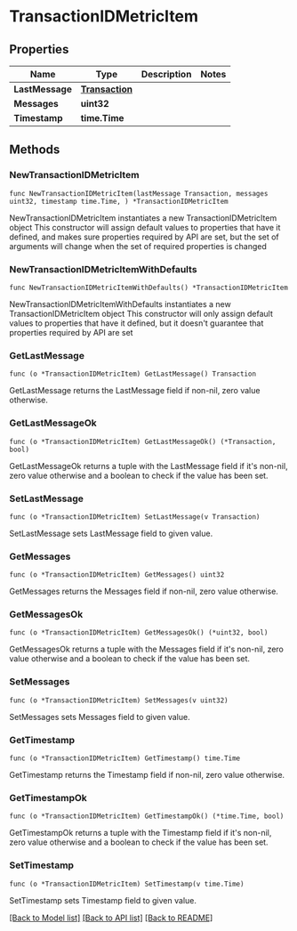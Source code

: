 # TransactionIDMetricItem

## Properties

Name | Type | Description | Notes
------------ | ------------- | ------------- | -------------
**LastMessage** | [**Transaction**](Transaction.md) |  | 
**Messages** | **uint32** |  | 
**Timestamp** | **time.Time** |  | 

## Methods

### NewTransactionIDMetricItem

`func NewTransactionIDMetricItem(lastMessage Transaction, messages uint32, timestamp time.Time, ) *TransactionIDMetricItem`

NewTransactionIDMetricItem instantiates a new TransactionIDMetricItem object
This constructor will assign default values to properties that have it defined,
and makes sure properties required by API are set, but the set of arguments
will change when the set of required properties is changed

### NewTransactionIDMetricItemWithDefaults

`func NewTransactionIDMetricItemWithDefaults() *TransactionIDMetricItem`

NewTransactionIDMetricItemWithDefaults instantiates a new TransactionIDMetricItem object
This constructor will only assign default values to properties that have it defined,
but it doesn't guarantee that properties required by API are set

### GetLastMessage

`func (o *TransactionIDMetricItem) GetLastMessage() Transaction`

GetLastMessage returns the LastMessage field if non-nil, zero value otherwise.

### GetLastMessageOk

`func (o *TransactionIDMetricItem) GetLastMessageOk() (*Transaction, bool)`

GetLastMessageOk returns a tuple with the LastMessage field if it's non-nil, zero value otherwise
and a boolean to check if the value has been set.

### SetLastMessage

`func (o *TransactionIDMetricItem) SetLastMessage(v Transaction)`

SetLastMessage sets LastMessage field to given value.


### GetMessages

`func (o *TransactionIDMetricItem) GetMessages() uint32`

GetMessages returns the Messages field if non-nil, zero value otherwise.

### GetMessagesOk

`func (o *TransactionIDMetricItem) GetMessagesOk() (*uint32, bool)`

GetMessagesOk returns a tuple with the Messages field if it's non-nil, zero value otherwise
and a boolean to check if the value has been set.

### SetMessages

`func (o *TransactionIDMetricItem) SetMessages(v uint32)`

SetMessages sets Messages field to given value.


### GetTimestamp

`func (o *TransactionIDMetricItem) GetTimestamp() time.Time`

GetTimestamp returns the Timestamp field if non-nil, zero value otherwise.

### GetTimestampOk

`func (o *TransactionIDMetricItem) GetTimestampOk() (*time.Time, bool)`

GetTimestampOk returns a tuple with the Timestamp field if it's non-nil, zero value otherwise
and a boolean to check if the value has been set.

### SetTimestamp

`func (o *TransactionIDMetricItem) SetTimestamp(v time.Time)`

SetTimestamp sets Timestamp field to given value.



[[Back to Model list]](../README.md#documentation-for-models) [[Back to API list]](../README.md#documentation-for-api-endpoints) [[Back to README]](../README.md)


